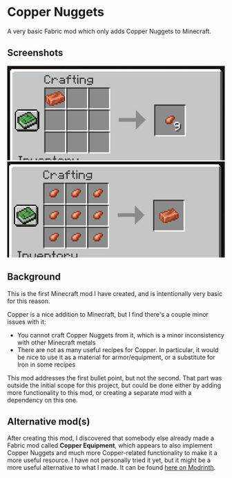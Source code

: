 # Copper Nuggets

A very basic Fabric mod which only adds Copper Nuggets to Minecraft.

## Screenshots

![Crafting 9 Copper Nuggets from a Copper Ingot](https://github.com/Xyaneon/copper-nuggets/blob/1.18/screenshots/Copper%20Ingots%20to%20Copper%20Nuggets.png)
![Crafting a Copper Ingot from 9 Copper Nuggets](https://github.com/Xyaneon/copper-nuggets/blob/1.18/screenshots/Copper%20Nuggets%20to%20Copper%20Ingots.png)

## Background

This is the first Minecraft mod I have created, and is intentionally very
basic for this reason.

Copper is a nice addition to Minecraft, but I find there's a couple minor
issues with it:
- You cannot craft Copper Nuggets from it, which is a minor inconsistency with
  other Minecraft metals
- There are not as many useful recipes for Copper. In particular, it would be
  nice to use it as a material for armor/equipment, or a substitute for Iron
  in some recipes

This mod addresses the first bullet point, but not the second. That part was
outside the initial scope for this project, but could be done either by adding
more functionality to this mod, or creating a separate mod with a dependency
on this one.

## Alternative mod(s)

After creating this mod, I discovered that somebody else already made a Fabric
mod called **Copper Equipment**, which appears to also implement Copper Nuggets
and much more Copper-related functionality to make it a more useful resource.
I have not personally tried it yet, but it might be a more useful alternative
to what I made.
It can be found [here on Modrinth](https://www.modrinth.com/mod/copper-equipment).